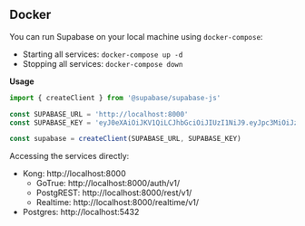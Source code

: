 
## Docker

You can run Supabase on your local machine using `docker-compose`:

- Starting all services: `docker-compose up -d`
- Stopping all services: `docker-compose down`

**Usage**

```js
import { createClient } from '@supabase/supabase-js'

const SUPABASE_URL = 'http://localhost:8000'
const SUPABASE_KEY = 'eyJ0eXAiOiJKV1QiLCJhbGciOiJIUzI1NiJ9.eyJpc3MiOiJzdXBhYmFzZSIsImlhdCI6MTYwMzk2ODgzNCwiZXhwIjoyNTUwNjUzNjM0LCJhdWQiOiIiLCJzdWIiOiIiLCJSb2xlIjoicG9zdGdyZXMifQ.magCcozTMKNrl76Tj2dsM7XTl_YH0v0ilajzAvIlw3U'

const supabase = createClient(SUPABASE_URL, SUPABASE_KEY)
```

Accessing the services directly:

- Kong: http://localhost:8000
  - GoTrue: http://localhost:8000/auth/v1/
  - PostgREST: http://localhost:8000/rest/v1/
  - Realtime: http://localhost:8000/realtime/v1/
- Postgres: http://localhost:5432


